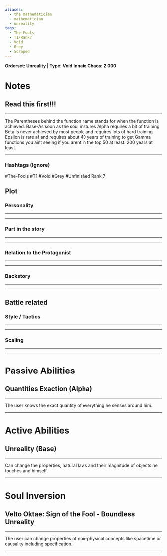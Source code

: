```yaml
---
aliases:
  - the mathematician
  - mathematician
  - unreality
tags:
  - The-Fools
  - T1/Rank7
  - Void
  - Grey
  - Scraped
---
```

**Orderset: Unreality | Type: Void**
**Innate Chaos:  2 000**

# Notes
## Read this first!!!
___
The Parentheses behind the function name stands for when the function is achieved.
Base-As soon as the soul matures
Alpha requires a bit of training 
Beta is never achieved by most people and requires lots of hard training
Epsilon is rare af and requires about 40 years of training to get
Gamma functions you aint seeing if you arent in the top 50 at least. 200 years at least.
___
### Hashtags (Ignore)
#The-Fools
#T1
#Void 
#Grey
#Unfinished 
Rank 7
## Plot
### Personality
___

___
### Part in the story
___

___
### Relation to the Protagonist
___

___
### Backstory
___

___

## Battle related

### Style / Tactics
___

___
### Scaling 
___

___


# Passive Abilities
## Quantities Exaction (Alpha)
___
The user knows the exact quantity of everything he senses around him.
___

# Active Abilities
## Unreality (Base)
___
Can change the properties, natural laws and their magnitude of objects he touches and himself.
___

# Soul Inversion
## Velto Oktae: Sign of the Fool - Boundless Unreality
___
The user can change properties of non-physical concepts like spacetime or causality including specification.
___
